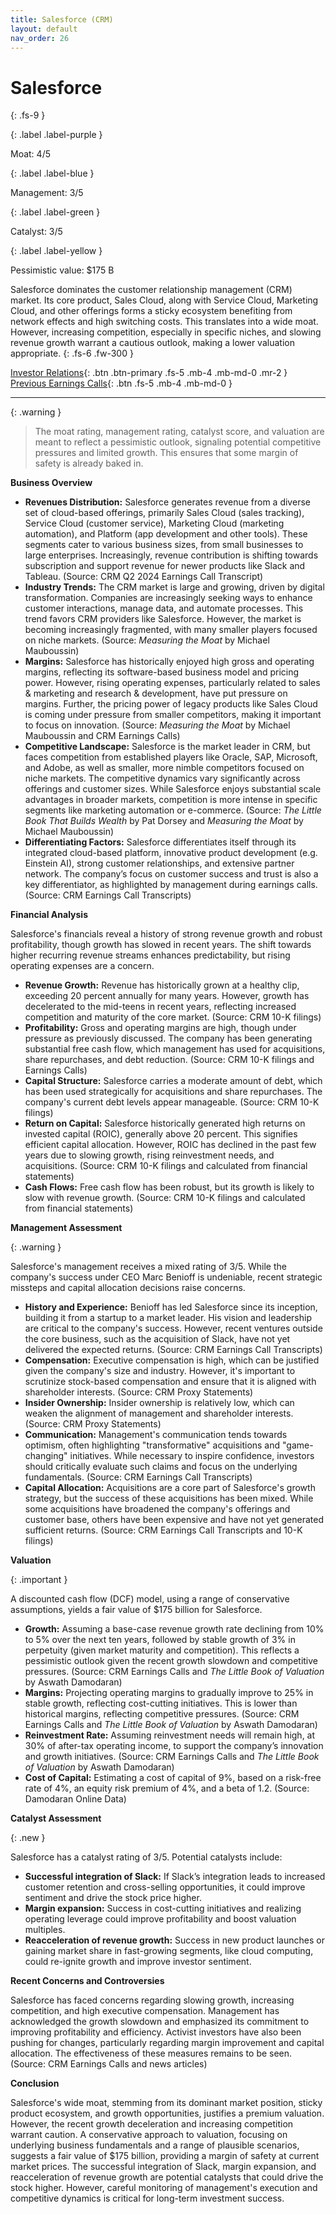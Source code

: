 ```yaml
---
title: Salesforce (CRM)
layout: default
nav_order: 26
---
```


# Salesforce
{: .fs-9 }

{: .label .label-purple }

Moat: 4/5

{: .label .label-blue }

Management: 3/5

{: .label .label-green }

Catalyst: 3/5

{: .label .label-yellow }

Pessimistic value: $175 B

Salesforce dominates the customer relationship management (CRM) market. Its core product, Sales Cloud, along with Service Cloud, Marketing Cloud, and other offerings forms a sticky ecosystem benefiting from network effects and high switching costs.  This translates into a wide moat. However, increasing competition, especially in specific niches, and slowing revenue growth warrant a cautious outlook, making a lower valuation appropriate.
{: .fs-6 .fw-300 }

[Investor Relations](https://www.google.com/search?q=CRM+investor+relations){: .btn .btn-primary .fs-5 .mb-4 .mb-md-0 .mr-2 }
[Previous Earnings Calls](https://discountingcashflows.com/company/CRM/transcripts/){: .btn .fs-5 .mb-4 .mb-md-0 }

---

{: .warning } 
>The moat rating, management rating, catalyst score, and valuation are meant to reflect a pessimistic outlook, signaling potential competitive pressures and limited growth. This ensures that some margin of safety is already baked in.


**Business Overview**

* **Revenues Distribution:** Salesforce generates revenue from a diverse set of cloud-based offerings, primarily Sales Cloud (sales tracking), Service Cloud (customer service), Marketing Cloud (marketing automation), and Platform (app development and other tools).  These segments cater to various business sizes, from small businesses to large enterprises.  Increasingly, revenue contribution is shifting towards subscription and support revenue for newer products like Slack and Tableau.  (Source: CRM Q2 2024 Earnings Call Transcript)
* **Industry Trends:** The CRM market is large and growing, driven by digital transformation. Companies are increasingly seeking ways to enhance customer interactions, manage data, and automate processes. This trend favors CRM providers like Salesforce. However, the market is becoming increasingly fragmented, with many smaller players focused on niche markets.  (Source: *Measuring the Moat* by Michael Mauboussin)
* **Margins:** Salesforce has historically enjoyed high gross and operating margins, reflecting its software-based business model and pricing power.  However, rising operating expenses, particularly related to sales & marketing and research & development, have put pressure on margins.  Further, the pricing power of legacy products like Sales Cloud is coming under pressure from smaller competitors, making it important to focus on innovation. (Source: *Measuring the Moat* by Michael Mauboussin and CRM Earnings Calls)
* **Competitive Landscape:** Salesforce is the market leader in CRM, but faces competition from established players like Oracle, SAP, Microsoft, and Adobe, as well as smaller, more nimble competitors focused on niche markets.  The competitive dynamics vary significantly across offerings and customer sizes. While Salesforce enjoys substantial scale advantages in broader markets, competition is more intense in specific segments like marketing automation or e-commerce. (Source:  *The Little Book That Builds Wealth* by Pat Dorsey and *Measuring the Moat* by Michael Mauboussin)
* **Differentiating Factors:** Salesforce differentiates itself through its integrated cloud-based platform, innovative product development (e.g. Einstein AI), strong customer relationships, and extensive partner network. The company’s focus on customer success and trust is also a key differentiator, as highlighted by management during earnings calls. (Source: CRM Earnings Call Transcripts)


**Financial Analysis**

Salesforce's financials reveal a history of strong revenue growth and robust profitability, though growth has slowed in recent years.  The shift towards higher recurring revenue streams enhances predictability, but rising operating expenses are a concern.

* **Revenue Growth:** Revenue has historically grown at a healthy clip, exceeding 20 percent annually for many years.  However, growth has decelerated to the mid-teens in recent years, reflecting increased competition and maturity of the core market. (Source: CRM 10-K filings)
* **Profitability:** Gross and operating margins are high, though under pressure as previously discussed.  The company has been generating substantial free cash flow, which management has used for acquisitions, share repurchases, and debt reduction. (Source: CRM 10-K filings and Earnings Calls)
* **Capital Structure:** Salesforce carries a moderate amount of debt, which has been used strategically for acquisitions and share repurchases.  The company's current debt levels appear manageable. (Source: CRM 10-K filings)
* **Return on Capital:**  Salesforce historically generated high returns on invested capital (ROIC), generally above 20 percent. This signifies efficient capital allocation.  However, ROIC has declined in the past few years due to slowing growth, rising reinvestment needs, and acquisitions.  (Source: CRM 10-K filings and calculated from financial statements)
* **Cash Flows:** Free cash flow has been robust, but its growth is likely to slow with revenue growth.  (Source: CRM 10-K filings and calculated from financial statements)



**Management Assessment**

{: .warning }

Salesforce's management receives a mixed rating of 3/5. While the company's success under CEO Marc Benioff is undeniable, recent strategic missteps and capital allocation decisions raise concerns.

* **History and Experience:** Benioff has led Salesforce since its inception, building it from a startup to a market leader.  His vision and leadership are critical to the company's success. However, recent ventures outside the core business, such as the acquisition of Slack, have not yet delivered the expected returns. (Source: CRM Earnings Call Transcripts)
* **Compensation:**  Executive compensation is high, which can be justified given the company's size and industry.  However, it's important to scrutinize stock-based compensation and ensure that it is aligned with shareholder interests. (Source: CRM Proxy Statements)
* **Insider Ownership:** Insider ownership is relatively low, which can weaken the alignment of management and shareholder interests. (Source: CRM Proxy Statements)
* **Communication:** Management's communication tends towards optimism, often highlighting "transformative" acquisitions and "game-changing" initiatives.  While necessary to inspire confidence, investors should critically evaluate such claims and focus on the underlying fundamentals. (Source: CRM Earnings Call Transcripts)
* **Capital Allocation:**  Acquisitions are a core part of Salesforce's growth strategy, but the success of these acquisitions has been mixed. While some acquisitions have broadened the company's offerings and customer base, others have been expensive and have not yet generated sufficient returns. (Source: CRM Earnings Call Transcripts and 10-K filings)


**Valuation**

{: .important }

A discounted cash flow (DCF) model, using a range of conservative assumptions, yields a fair value of $175 billion for Salesforce.

* **Growth:** Assuming a base-case revenue growth rate declining from 10% to 5% over the next ten years, followed by stable growth of 3% in perpetuity (given market maturity and competition). This reflects a pessimistic outlook given the recent growth slowdown and competitive pressures. (Source:  CRM Earnings Calls and *The Little Book of Valuation* by Aswath Damodaran)
* **Margins:**  Projecting operating margins to gradually improve to 25% in stable growth, reflecting cost-cutting initiatives.  This is lower than historical margins, reflecting competitive pressures. (Source:  CRM Earnings Calls and *The Little Book of Valuation* by Aswath Damodaran)
* **Reinvestment Rate:**  Assuming reinvestment needs will remain high, at 30% of after-tax operating income, to support the company’s innovation and growth initiatives.  (Source:  CRM Earnings Calls and *The Little Book of Valuation* by Aswath Damodaran)
* **Cost of Capital:**  Estimating a cost of capital of 9%, based on a risk-free rate of 4%, an equity risk premium of 4%, and a beta of 1.2.  (Source:  Damodaran Online Data)


**Catalyst Assessment**

{: .new }

Salesforce has a catalyst rating of 3/5.  Potential catalysts include:

* **Successful integration of Slack:**  If Slack’s integration leads to increased customer retention and cross-selling opportunities, it could improve sentiment and drive the stock price higher.  
* **Margin expansion:**  Success in cost-cutting initiatives and realizing operating leverage could improve profitability and boost valuation multiples.
* **Reacceleration of revenue growth:**  Success in new product launches or gaining market share in fast-growing segments, like cloud computing, could re-ignite growth and improve investor sentiment.


**Recent Concerns and Controversies**

Salesforce has faced concerns regarding slowing growth, increasing competition, and high executive compensation. Management has acknowledged the growth slowdown and emphasized its commitment to improving profitability and efficiency.  Activist investors have also been pushing for changes, particularly regarding margin improvement and capital allocation.  The effectiveness of these measures remains to be seen. (Source: CRM Earnings Calls and news articles)




**Conclusion**

Salesforce's wide moat, stemming from its dominant market position, sticky product ecosystem, and growth opportunities, justifies a premium valuation. However, the recent growth deceleration and increasing competition warrant caution.  A conservative approach to valuation, focusing on underlying business fundamentals and a range of plausible scenarios, suggests a fair value of $175 billion, providing a margin of safety at current market prices. The successful integration of Slack, margin expansion, and reacceleration of revenue growth are potential catalysts that could drive the stock higher. However, careful monitoring of management's execution and competitive dynamics is critical for long-term investment success.
